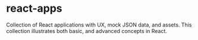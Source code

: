 # react-apps
 Collection of React applications with UX, mock JSON data, and assets. This collection illustrates both basic, and advanced concepts in React.
